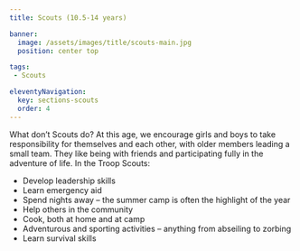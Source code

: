 ```yaml
---
title: Scouts (10.5-14 years)

banner: 
  image: /assets/images/title/scouts-main.jpg
  position: center top

tags:
 - Scouts

eleventyNavigation:
  key: sections-scouts
  order: 4
---
```


What don’t Scouts do? At this age, we encourage girls and boys to take responsibility for themselves and each other, with older members leading a small team. They like being with friends and participating fully in the adventure of life. In the Troop Scouts:
  - Develop leadership skills
  - Learn emergency aid
  - Spend nights away – the summer camp is often the highlight of the year
  - Help others in the community
  - Cook, both at home and at camp
  - Adventurous and sporting activities – anything from abseiling to zorbing
  - Learn survival skills